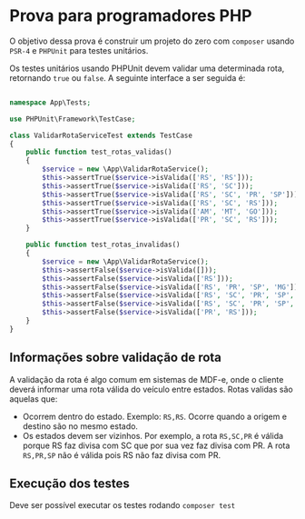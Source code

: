 # Prova para programadores PHP

O objetivo dessa prova é construir um projeto do zero com `composer` usando `PSR-4` e `PHPUnit` para testes unitários.

Os testes unitários usando PHPUnit devem validar uma determinada rota, retornando `true` ou `false`. A seguinte interface a ser seguida é:

```php

namespace App\Tests;

use PHPUnit\Framework\TestCase;

class ValidarRotaServiceTest extends TestCase 
{
    public function test_rotas_validas()
    {
        $service = new \App\ValidarRotaService();
        $this->assertTrue($service->isValida(['RS', 'RS']));
        $this->assertTrue($service->isValida(['RS', 'SC']));
        $this->assertTrue($service->isValida(['RS', 'SC', 'PR', 'SP']));
        $this->assertTrue($service->isValida(['RS', 'SC', 'RS']));
        $this->assertTrue($service->isValida(['AM', 'MT', 'GO']));
        $this->assertTrue($service->isValida(['PR', 'SC', 'RS']));
    }

    public function test_rotas_invalidas()
    {
        $service = new \App\ValidarRotaService();
        $this->assertFalse($service->isValida([]));
        $this->assertFalse($service->isValida(['RS']));
        $this->assertFalse($service->isValida(['RS', 'PR', 'SP', 'MG']));
        $this->assertFalse($service->isValida(['RS', 'SC', 'PR', 'SP', 'MS', 'MT', 'RO', 'AM', 'RR', 'TO']));
        $this->assertFalse($service->isValida(['RS', 'SC', 'PR', 'SP', 'AM', 'PA', 'MA']));
        $this->assertFalse($service->isValida(['PR', 'RS']));
    }
}
```

## Informações sobre validação de rota
A validação da rota é algo comum em sistemas de MDF-e, onde o cliente deverá informar uma rota válida do veículo entre estados.
Rotas validas são aquelas que:
- Ocorrem dentro do estado. Exemplo: `RS,RS`. Ocorre quando a origem e destino são no mesmo estado.
- Os estados devem ser vizinhos. Por exemplo, a rota `RS,SC,PR` é válida porque RS faz divisa com SC que por sua vez faz divisa com PR. A rota `RS,PR,SP` não é válida pois RS não faz divisa com PR.

## Execução dos testes

Deve ser possível executar os testes rodando `composer test`

